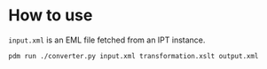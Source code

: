 # How to use

`input.xml` is an EML file fetched from an IPT instance.

```bash
pdm run ./converter.py input.xml transformation.xslt output.xml
```
